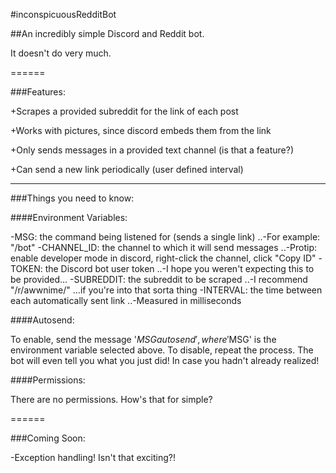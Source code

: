 ﻿#inconspicuousRedditBot

##An incredibly simple Discord and Reddit bot.


It doesn't do very much.

======

###Features:


+Scrapes a provided subreddit for the link of each post

+Works with pictures, since discord embeds them from the link

+Only sends messages in a provided text channel (is that a feature?)

+Can send a new link periodically (user defined interval)

------

###Things you need to know:


####Environment Variables:


-MSG: the command being listened for (sends a single link)
..-For example: "/bot"
-CHANNEL_ID: the channel to which it will send messages
..-Protip: enable developer mode in discord, right-click the channel, click "Copy ID"
-TOKEN: the Discord bot user token
..-I hope you weren't expecting this to be provided...
-SUBREDDIT: the subreddit to be scraped
..-I recommend "/r/awwnime/" ...if you're into that sorta thing
-INTERVAL: the time between each automatically sent link
..-Measured in milliseconds


####Autosend:


To enable, send the message '$MSG autosend', where '$MSG' is the environment variable selected above. To disable, repeat the process. The bot will even tell you what you just did! In case you hadn't already realized!


####Permissions:


There are no permissions. How's that for simple?

======

###Coming Soon:

-Exception handling! Isn't that exciting?!